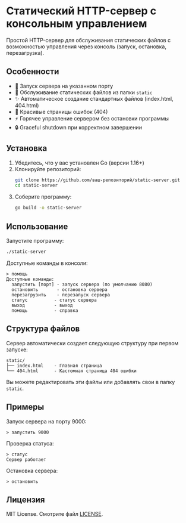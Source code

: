 # Статический HTTP-сервер с консольным управлением

Простой HTTP-сервер для обслуживания статических файлов с возможностью управления через консоль (запуск, остановка, перезагрузка).

## Особенности

- 🚀 Запуск сервера на указанном порту
- 🔌 Обслуживание статических файлов из папки `static`
- ✨ Автоматическое создание стандартных файлов (index.html, 404.html)
- 🎨 Красивые страницы ошибок (404)
- ⚡ Горячее управление сервером без остановки программы
- 🔒 Graceful shutdown при корректном завершении

## Установка

1. Убедитесь, что у вас установлен Go (версии 1.16+)
2. Клонируйте репозиторий:
   ```bash
   git clone https://github.com/ваш-репозиторий/static-server.git
   cd static-server
   ```
3. Соберите программу:
   ```bash
   go build -o static-server
   ```

## Использование

Запустите программу:
```bash
./static-server
```

Доступные команды в консоли:
```
> помощь
Доступные команды:
  запустить [порт] - запуск сервера (по умолчанию 8080)
  остановить       - остановка сервера
  перезагрузить    - перезапуск сервера
  статус          - статус сервера
  выход           - выход
  помощь          - справка
```

## Структура файлов

Сервер автоматически создает следующую структуру при первом запуске:
```
static/
├── index.html    - Главная страница
└── 404.html      - Кастомная страница 404 ошибки
```

Вы можете редактировать эти файлы или добавлять свои в папку `static`.

## Примеры

Запуск сервера на порту 9000:
```
> запустить 9000
```

Проверка статуса:
```
> статус
Сервер работает
```

Остановка сервера:
```
> остановить
```

## Лицензия

MIT License. Смотрите файл [LICENSE](LICENSE).